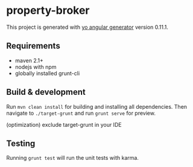 # property-broker

This project is generated with [yo angular generator](https://github.com/yeoman/generator-angular)
version 0.11.1.

## Requirements

 * maven 2.1+
 * nodejs with npm
 * globally installed grunt-cli

## Build & development

Run `mvn clean install` for building and installing all dependencies.
Then navigate to `./target-grunt` and run `grunt serve` for preview.

(optimization) exclude target-grunt in your IDE

## Testing

Running `grunt test` will run the unit tests with karma.
